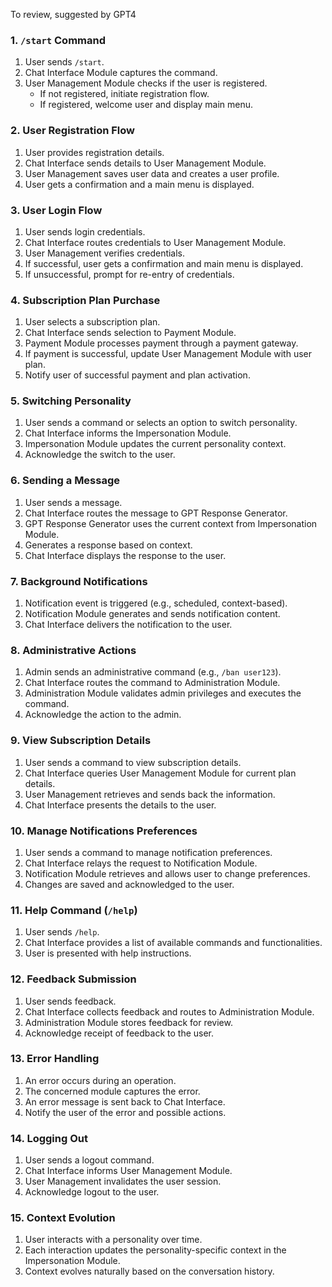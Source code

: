 To review, suggested by GPT4


### 1. `/start` Command
1. User sends `/start`.
2. Chat Interface Module captures the command.
3. User Management Module checks if the user is registered.
     - If not registered, initiate registration flow.
     - If registered, welcome user and display main menu.

### 2. User Registration Flow
1. User provides registration details.
2. Chat Interface sends details to User Management Module.
3. User Management saves user data and creates a user profile.
4. User gets a confirmation and a main menu is displayed.

### 3. User Login Flow
1. User sends login credentials.
2. Chat Interface routes credentials to User Management Module.
3. User Management verifies credentials.
4. If successful, user gets a confirmation and main menu is displayed.
5. If unsuccessful, prompt for re-entry of credentials.

### 4. Subscription Plan Purchase
1. User selects a subscription plan.
2. Chat Interface sends selection to Payment Module.
3. Payment Module processes payment through a payment gateway.
4. If payment is successful, update User Management Module with user plan.
5. Notify user of successful payment and plan activation.

### 5. Switching Personality
1. User sends a command or selects an option to switch personality.
2. Chat Interface informs the Impersonation Module.
3. Impersonation Module updates the current personality context.
4. Acknowledge the switch to the user.

### 6. Sending a Message
1. User sends a message.
2. Chat Interface routes the message to GPT Response Generator.
3. GPT Response Generator uses the current context from Impersonation Module.
4. Generates a response based on context.
5. Chat Interface displays the response to the user.

### 7. Background Notifications
1. Notification event is triggered (e.g., scheduled, context-based).
2. Notification Module generates and sends notification content.
3. Chat Interface delivers the notification to the user.

### 8. Administrative Actions
1. Admin sends an administrative command (e.g., `/ban user123`).
2. Chat Interface routes the command to Administration Module.
3. Administration Module validates admin privileges and executes the command.
4. Acknowledge the action to the admin.

### 9. View Subscription Details
1. User sends a command to view subscription details.
2. Chat Interface queries User Management Module for current plan details.
3. User Management retrieves and sends back the information.
4. Chat Interface presents the details to the user.

### 10. Manage Notifications Preferences
1. User sends a command to manage notification preferences.
2. Chat Interface relays the request to Notification Module.
3. Notification Module retrieves and allows user to change preferences.
4. Changes are saved and acknowledged to the user.

### 11. Help Command (`/help`)
1. User sends `/help`.
2. Chat Interface provides a list of available commands and functionalities.
3. User is presented with help instructions.

### 12. Feedback Submission
1. User sends feedback.
2. Chat Interface collects feedback and routes to Administration Module.
3. Administration Module stores feedback for review.
4. Acknowledge receipt of feedback to the user.

### 13. Error Handling
1. An error occurs during an operation.
2. The concerned module captures the error.
3. An error message is sent back to Chat Interface.
4. Notify the user of the error and possible actions.

### 14. Logging Out
1. User sends a logout command.
2. Chat Interface informs User Management Module.
3. User Management invalidates the user session.
4. Acknowledge logout to the user.

### 15. Context Evolution
1. User interacts with a personality over time.
2. Each interaction updates the personality-specific context in the Impersonation Module.
3. Context evolves naturally based on the conversation history.
